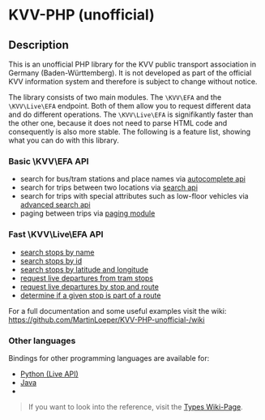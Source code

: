# KVV-PHP (unofficial)

## Description

This is an unofficial PHP library for the KVV public transport association in Germany (Baden-Württemberg).
It is not developed as part of the official KVV information system and therefore is subject to change without notice.

The library consists of two main modules. The `\KVV\EFA` and the `\KVV\Live\EFA` endpoint.
Both of them allow you to request different data and do different operations.
The `\KVV\Live\EFA` is signifikantly faster than the other one, because it does not need to parse HTML code and consequently is also more stable.
The following is a feature list, showing what you can do with this library.

### Basic \KVV\EFA API
* search for bus/tram stations and place names via [autocomplete api](https://github.com/MartinLoeper/KVV-PHP-unofficial-/wiki/Basic-Usage#autocomplete)
* search for trips between two locations via [search api](https://github.com/MartinLoeper/KVV-PHP-unofficial-/wiki/Basic-Usage#search)
* search for trips with special attributes such as low-floor vehicles via [advanced search api](https://github.com/MartinLoeper/KVV-PHP-unofficial-/wiki/Advanced-Usage#search-optimization)
* paging between trips via [paging module](https://github.com/MartinLoeper/KVV-PHP-unofficial-/wiki/Advanced-Usage#paging-recommended-implementation)

### Fast \KVV\Live\EFA API
* [search stops by name](https://github.com/MartinLoeper/KVV-PHP-unofficial-/wiki/Live-API#search-stop-by-name)
* [search stops by id](https://github.com/MartinLoeper/KVV-PHP-unofficial-/wiki/Live-API#search-stop-by-id)
* [search stops by latitude and longitude](https://github.com/MartinLoeper/KVV-PHP-unofficial-/wiki/Live-API#search-stop-by-latitudelongitude)
* [request live departures from tram stops](https://github.com/MartinLoeper/KVV-PHP-unofficial-/wiki/Live-API#grab-live-departures-by-stop-id)
* [request live departures by stop and route](https://github.com/MartinLoeper/KVV-PHP-unofficial-/wiki/Live-API#grab-live-departures-by-stop-id-and-route)
* [determine if a given stop is part of a route](https://github.com/MartinLoeper/KVV-PHP-unofficial-/wiki/Live-API#check-if-stop-belongs-to-route)

For a full documentation and some useful examples visit the wiki: https://github.com/MartinLoeper/KVV-PHP-unofficial-/wiki

### Other languages
Bindings for other programming languages are available for:
* <a href="https://github.com/Nervengift/kvvliveapi">Python (Live API)</a>
* <a href="https://github.com/MartinLoeper/KVV_JAVA_API">Java</a>
* 
<blockquote>
If you want to look into the reference, visit the <a href='https://github.com/MartinLoeper/KVV-PHP-unofficial-/wiki/Types'>Types Wiki-Page</a>.
</blockquote>
